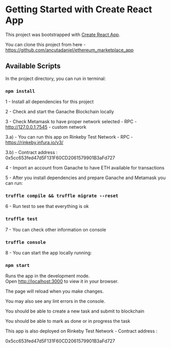 # Getting Started with Create React App

This project was bootstrapped with [Create React App](https://github.com/facebook/create-react-app).

You can clone this project from here - https://github.com/ancutadaniel/ethereum_marketplace_app

## Available Scripts

In the project directory, you can run in terminal:

### `npm install`

1 - Install all dependencies for this project

2 - Check and start the Ganache Blockchain locally

3 - Check Metamask to have proper network selected - RPC - http://127.0.0.1:7545 - custom network

3.a) - You can run this app on Rinkeby Test Network - RPC - https://rinkeby.infura.io/v3/

3.b) - Contract address : 0x5cc653fed47d5F131F60CD2061579901B3aFd727

4 - Import an account from Ganache to have ETH available for transactions

5 - After you install dependencies and prepare Ganache and Metamask you can run:

### `truffle compile && truffle migrate --reset`

6 - Run test to see that everything is ok

### `truffle test`

7 - You can check other information on console

### `truffle console`

8 - You can start the app locally running:

### `npm start`

Runs the app in the development mode.\
Open [http://localhost:3000](http://localhost:3000) to view it in your browser.

The page will reload when you make changes.

You may also see any lint errors in the console.

You should be able to create a new task and submit to blockchain

You should be able to mark as done or in progress the task

This app is also deployed on Rinkeby Test Network - Contract address :

0x5cc653fed47d5F131F60CD2061579901B3aFd727
